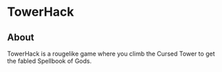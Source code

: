 # TowerHack

## About

TowerHack is a rougelike game where you climb the Cursed Tower to get the fabled Spellbook of Gods.
